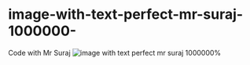# image-with-text-perfect-mr-suraj-1000000-
Code with Mr Suraj
![image with text perfect mr suraj 1000000%](https://github.com/user-attachments/assets/ea20bd8f-dfd8-432f-945d-6a417d54a8ce)
